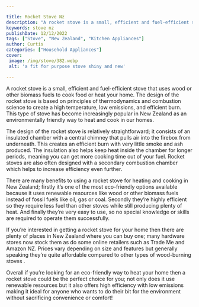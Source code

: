 ```yaml
---

title: Rocket Stove Nz
description: "A rocket stove is a small, efficient and fuel-efficient stove that uses wood or other biomass fuels to cook food or heat your home...see more detail"
keywords: stove nz
publishDate: 12/12/2022
tags: ["Stove", "New Zealand", "Kitchen Appliances"]
author: Curtis
categories: ["Household Appliances"]
cover: 
 image: /img/stove/382.webp
 alt: 'a fit for purpose stove shiny and new'

---
```


A rocket stove is a small, efficient and fuel-efficient stove that uses wood or other biomass fuels to cook food or heat your home. The design of the rocket stove is based on principles of thermodynamics and combustion science to create a high temperature, low emissions, and efficient burn. This type of stove has become increasingly popular in New Zealand as an environmentally friendly way to heat and cook in our homes.

The design of the rocket stove is relatively straightforward; it consists of an insulated chamber with a central chimney that pulls air into the firebox from underneath. This creates an efficient burn with very little smoke and ash produced. The insulation also helps keep heat inside the chamber for longer periods, meaning you can get more cooking time out of your fuel. Rocket stoves are also often designed with a secondary combustion chamber which helps to increase efficiency even further. 

There are many benefits to using a rocket stove for heating and cooking in New Zealand; firstly it’s one of the most eco-friendly options available because it uses renewable resources like wood or other biomass fuels instead of fossil fuels like oil, gas or coal. Secondly they’re highly efficient so they require less fuel than other stoves while still producing plenty of heat. And finally they’re very easy to use, so no special knowledge or skills are required to operate them successfully. 

If you’re interested in getting a rocket stove for your home then there are plenty of places in New Zealand where you can buy one; many hardware stores now stock them as do some online retailers such as Trade Me and Amazon NZ. Prices vary depending on size and features but generally speaking they’re quite affordable compared to other types of wood-burning stoves . 

Overall if you’re looking for an eco-friendly way to heat your home then a rocket stove could be the perfect choice for you; not only does it use renewable resources but it also offers high efficiency with low emissions making it ideal for anyone who wants to do their bit for the environment without sacrificing convenience or comfort!
